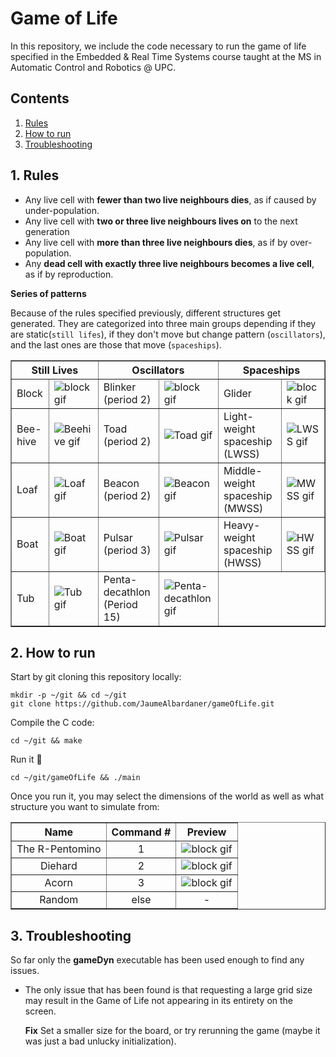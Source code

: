 <!-- Readme file made by Coder 1 -->

# Game of Life

In this repository, we include the code necessary to run the game of life specified in the Embedded & Real Time Systems course taught at the MS in Automatic Control and Robotics @ UPC.

## Contents

1. [Rules](#1-rules)
2. [How to run](#2-how-to-run)
3. [Troubleshooting](#3-troubleshooting)

## 1. Rules

- Any live cell with **fewer than two live neighbours dies**, as if caused by under-population.
- Any live cell with **two or three live neighbours lives on** to the next generation
- Any live cell with **more than three live neighbours dies**, as if by over-population.
- Any **dead cell with exactly three live neighbours becomes a live cell**, as if by reproduction.

**Series of patterns**

Because of the rules specified previously, different structures get generated. They are categorized into three main groups depending if they are static(`still lifes`), if they don't move but change pattern (`oscillators`), and the last ones are those that move (`spaceships`).

<center>
<table border= 1px width  ="70%">
    <thead>
        <tr> 
            <th colspan=2><center>Still Lives</th>
            <th colspan=2><center>Oscillators</th>
            <th colspan=2><center>Spaceships</th>
        </tr>
    </thead>
    <tbody>
        <tr>
            <td>Block</td>
            <td><img alt="block gif" src="https://upload.wikimedia.org/wikipedia/commons/9/96/Game_of_life_block_with_border.svg" />
            </td>
            <td>Blinker (period 2)</td>
            <td><img alt="block gif" src="https://upload.wikimedia.org/wikipedia/commons/9/95/Game_of_life_blinker.gif" />
            </td>
            <td>Glider</td>
            <td><img alt="block gif" src="https://upload.wikimedia.org/wikipedia/commons/f/f2/Game_of_life_animated_glider.gif" />
            </td>
        </tr>
        <!-- Row 2 -->
        <tr> 
            <td>Bee-hive</td>
            <td><img alt="Beehive gif" src="https://upload.wikimedia.org/wikipedia/commons/6/67/Game_of_life_beehive.svg" />
            </td>
            <td>Toad (period 2)</td>
            <td><img alt="Toad gif" src="https://upload.wikimedia.org/wikipedia/commons/1/12/Game_of_life_toad.gif" />
            </td>
            <td>Light-weight spaceship (LWSS)</td>
            <td><img alt="LWSS gif" src="https://upload.wikimedia.org/wikipedia/commons/3/37/Game_of_life_animated_LWSS.gif" />
            </td>
        </tr>
        <!-- Row 3 -->
        <tr>
            <td>Loaf</td>
            <td><img alt="Loaf gif" src="https://upload.wikimedia.org/wikipedia/commons/f/f4/Game_of_life_loaf.svg" />
            </td>
            <td>Beacon (period 2)</td>
            <td><img alt="Beacon gif" src="https://upload.wikimedia.org/wikipedia/commons/1/1c/Game_of_life_beacon.gif" />
            </td>
            <td>Middle-weight spaceship (MWSS)</td>
            <td><img alt="MWSS gif" src="https://upload.wikimedia.org/wikipedia/commons/4/4e/Animated_Mwss.gif" />
            </td>
        </tr>
        <!-- Row 4 -->
        <tr>
            <td>Boat</td>
            <td><img alt="Boat gif" src="https://upload.wikimedia.org/wikipedia/commons/7/7f/Game_of_life_boat.svg" />
            </td>
            <td>Pulsar (period 3)</td>
            <td><img alt="Pulsar gif" src="https://upload.wikimedia.org/wikipedia/commons/0/07/Game_of_life_pulsar.gif" />
            </td>
            <td>Heavy-weight spaceship (HWSS) </td>
            <td><img alt="HWSS gif" src="https://upload.wikimedia.org/wikipedia/commons/4/4f/Animated_Hwss.gif" />
            </td>
        </tr>
        <!-- Row 5 -->
        <tr>
            <td>Tub</td>
            <td><img alt="Tub gif" src="https://upload.wikimedia.org/wikipedia/commons/3/31/Game_of_life_flower.svg" />
            </td>
            <td>Penta-decathlon (Period 15)</td>
            <td><img alt="Penta-decathlon gif" src="https://upload.wikimedia.org/wikipedia/commons/f/fb/I-Column.gif" />
            </td>
        </tr>
    </tbody>
</table>
</center>


## 2. How to run
Start by git cloning this repository locally:
```
mkdir -p ~/git && cd ~/git
git clone https://github.com/JaumeAlbardaner/gameOfLife.git
```

Compile the C code:
```
cd ~/git && make
```

Run it :tada:

``` 
cd ~/git/gameOfLife && ./main
```

Once you run it, you may select the dimensions of the world as well as what structure you want to simulate from:

<center>
<table border= 1px>
    <thead>
        <tr> 
            <th><center>Name</th>
            <th><center>Command #</th>
            <th><center>Preview</th>
        </tr>
    </thead>
    <tbody>
        <tr>
            <td><center>The R-Pentomino</td>
            <td><center>1</td>
            <td><center><img alt="block gif" src="https://upload.wikimedia.org/wikipedia/commons/1/1c/Game_of_life_fpento.svg" />
            </td>
        </tr>
        <tr>
            <td><center>Diehard</td>
            <td><center>2</td>
            <td><center><img alt="block gif" src="https://upload.wikimedia.org/wikipedia/commons/9/99/Game_of_life_diehard.svg" />
            </td>
        </tr>
        <tr>
            <td><center>Acorn</td>
            <td><center>3</td>
            <td><center><img alt="block gif" src="https://upload.wikimedia.org/wikipedia/commons/b/b9/Game_of_life_acorn.svg" />
            </td>
        </tr>
        <tr>
            <td><center>Random</td>
            <td><center>else</td>
            <td><center>-
            </td>
        </tr>
    </tbody>
</table>
</center>

## 3. Troubleshooting

So far only the **gameDyn** executable has been used enough to find any issues.

* The only issue that has been found is that requesting a large grid size may result in the Game of Life not appearing in its entirety on the screen. 

    **Fix** Set a smaller size for the board, or try rerunning the game (maybe it was just a bad unlucky initialization).